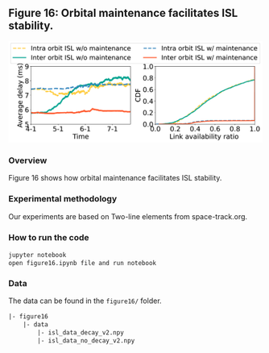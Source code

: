 ## Figure 16: Orbital maintenance facilitates ISL stability.

<div align=center><img src="./figure16.png" width=""></div>

### Overview
Figure 16 shows how orbital maintenance facilitates ISL stability.


### Experimental methodology
Our experiments are based on Two-line elements from space-track.org.


### How to run the code
```
jupyter notebook
open figure16.ipynb file and run notebook
```

### Data
The data can be found in the `figure16/` folder.

	|- figure16
		|- data
			|- isl_data_decay_v2.npy
			|- isl_data_no_decay_v2.npy